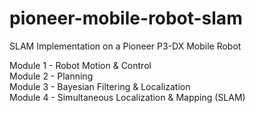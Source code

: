 # pioneer-mobile-robot-slam
SLAM Implementation on a Pioneer P3-DX Mobile Robot

Module 1 - Robot Motion & Control  
Module 2 - Planning  
Module 3 - Bayesian Filtering & Localization  
Module 4 - Simultaneous Localization & Mapping (SLAM)
